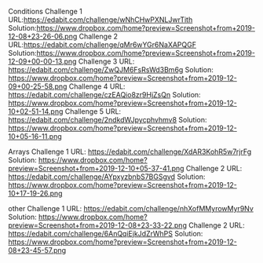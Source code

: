 Conditions
Challenge 1
URL:https://edabit.com/challenge/wNhCHwPXNLJwrTith
Solution:https://www.dropbox.com/home?preview=Screenshot+from+2019-12-08+23-26-06.png
Challenge 2
URL:https://edabit.com/challenge/qMr6wYGr6NaXAPQGF
Solution:https://www.dropbox.com/home?preview=Screenshot+from+2019-12-09+00-00-13.png
Challenge 3
URL: https://edabit.com/challenge/ZwQJM6FsRsWd3Bm6g
Solution: https://www.dropbox.com/home?preview=Screenshot+from+2019-12-09+00-25-58.png
Challenge 4
URL: https://edabit.com/challenge/czEAQio8zr9HjZsQn
Solution: https://www.dropbox.com/home?preview=Screenshot+from+2019-12-10+02-51-14.png
Challenge 5
URL: https://edabit.com/challenge/2ndkdWJpycphvhmv8
Solution: https://www.dropbox.com/home?preview=Screenshot+from+2019-12-10+05-16-11.png


Arrays
Challenge 1
URL: https://edabit.com/challenge/XdAR3KohR5w7rjrFg
Solution: https://www.dropbox.com/home?preview=Screenshot+from+2019-12-10+05-37-41.png
Challenge 2
URL: https://edabit.com/challenge/AYpxyzbnbS7BGSgvd
Solution: https://www.dropbox.com/home?preview=Screenshot+from+2019-12-10+17-19-26.png


other
Challenge 1
URL: https://edabit.com/challenge/nhXofMMyrowMyr9Nv
Solution: https://www.dropbox.com/home?preview=Screenshot+from+2019-12-08+23-33-22.png
Challenge 2
URL: https://edabit.com/challenge/6AnQqiEjkJdZrWhPS
Solution: https://www.dropbox.com/home?preview=Screenshot+from+2019-12-08+23-45-57.png

